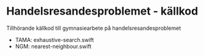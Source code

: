 # Handelsresandesproblemet - källkod
Tillhörande källkod till gymnasiearbete på handelsresandesproblemet
* TAMA: exhaustive-search.swift
* NGM: nearest-neighbour.swift
